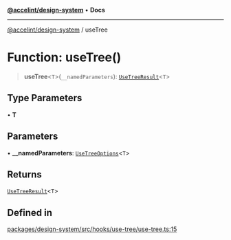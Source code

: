 [**@accelint/design-system**](../README.md) • **Docs**

***

[@accelint/design-system](../README.md) / useTree

# Function: useTree()

> **useTree**\<`T`\>(`__namedParameters`): [`UseTreeResult`](../type-aliases/UseTreeResult.md)\<`T`\>

## Type Parameters

• **T**

## Parameters

• **\_\_namedParameters**: [`UseTreeOptions`](../type-aliases/UseTreeOptions.md)\<`T`\>

## Returns

[`UseTreeResult`](../type-aliases/UseTreeResult.md)\<`T`\>

## Defined in

[packages/design-system/src/hooks/use-tree/use-tree.ts:15](https://github.com/gohypergiant/standard-toolkit/blob/258694cea8ed8bbd956b3cf5da47c2c9debcf127/packages/design-system/src/hooks/use-tree/use-tree.ts#L15)
